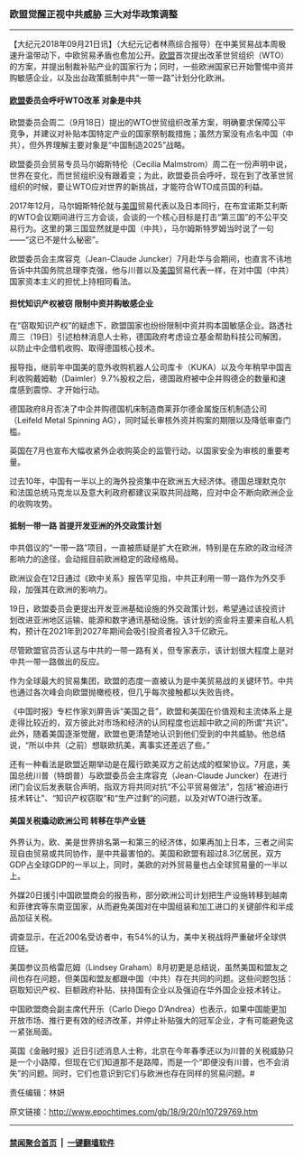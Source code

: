 ### 欧盟觉醒正视中共威胁 三大对华政策调整
------------------------

<p>【大纪元2018年09月21日讯】（大纪元记者林燕综合报导）在中美贸易战本周极速升温带动下，中欧贸易矛盾也愈加公开。<a href="http://www.epochtimes.com/gb/tag/%E6%AC%A7%E7%9B%9F.html">欧盟</a>首次提出改革世贸组织（WTO）的方案，并提出制裁补贴产业的国家行为；同时，一些欧洲国家已开始警惕中资并购敏感企业，以及出台政策抵制中共“一带一路”计划分化欧洲。</p>
<h4><a href="http://www.epochtimes.com/gb/tag/%E6%AC%A7%E7%9B%9F.html">欧盟</a>委员会呼吁WTO改革 对象是中共</h4>
<p>欧盟委员会周二（9月18日）提出的WTO世贸组织改革方案，明确要求保障公平竞争，并建议对补贴本国特定产业的国家祭制裁措施；虽然方案没有点名中国（中共），但外界理解主要对象是“中国制造2025”战略。</p>
<p>欧盟委员会贸易专员马尔姆斯特伦（Cecilia Malmstrom）周二在一份声明中说，世界在变化，而世贸组织没有跟着变；为此，欧盟委员会呼吁，现在到了改革世贸组织的时候，要让WTO应对世界的新挑战，才能符合WTO成员国的利益。</p>
<p>2017年12月，马尔姆斯特伦就与<a href="http://www.epochtimes.com/gb/tag/%E7%BE%8E%E5%9B%BD.html">美国</a>贸易代表以及日本同行，在布宜诺斯艾利斯的WTO会议期间进行三方会谈，会谈的一个核心目标是打击“第三国”的不公平交易行为。这里的第三国显然就是中国（中共），马尔姆斯特罗姆当时说了一句——“这已不是什么秘密”。</p>
<p>欧盟委员会主席容克（Jean-Claude Juncker）7月赴华与会期间，也直言不讳地告诉中共国务院总理李克强，他与川普以及<a href="http://www.epochtimes.com/gb/tag/%E7%BE%8E%E5%9B%BD.html">美国</a>贸易代表一样，在对中国（中共）国家资本主义的担忧上持相同看法。</p>
<h4>担忧知识产权被窃 限制中资并购敏感企业</h4>
<p>在“窃取知识产权”的疑虑下，欧盟国家也纷纷限制中资并购本国敏感企业。路透社周三（19日）引述柏林消息人士称，德国政府考虑设立基金帮助科技公司解困，以防止中企借机收购、取得德国核心技术。</p>
<p>报导指，继前年中国美的意外收购机器人公司库卡（KUKA）以及今年稍早中国吉利收购戴姆勒（Daimler）9.7%股权之后，德国政府被中企并购德企的数量和速度感到震惊、才开始行动。</p>
<p>德国政府8月否决了中企并购德国机床制造商莱菲尔德金属旋压机制造公司（Leifeld Metal Spinning AG），同时延长审核外资并购案的期限以及降低审查门槛。</p>
<p>英国在7月也宣布大幅收紧外企收购英企的监管行动，以国家安全为审核的重要考量。</p>
<p>过去10年，中国有一半以上的海外投资集中在欧洲五大经济体。德国总理默克尔和法国总统马克龙以及意大利政府都建议采取共同战略，应对中企不断向欧洲企业的收购攻势。</p>
<h4>抵制一带一路 首提开发亚洲的外交政策计划</h4>
<p>中共倡议的“一带一路”项目，一直被质疑是扩大在欧洲，特别是在东欧的政治经济影响力的途径，会动摇目前欧洲稳定的政经格局。</p>
<p>欧洲议会在12日通过《欧中关系》报告罕见指，中共正利用一带一路作为外交手段，加强其在欧洲的影响力。</p>
<p>19日，欧盟委员会更提出开发亚洲基础设施的外交政策计划，希望通过该投资计划改进亚洲地区运输、能源和数字通讯基础设施。该计划的资金将主要来自私人机构，预计在2021年到2027年期间会吸引投资者投入3千亿欧元。</p>
<p>尽管欧盟官员否认这与中共的一带一路有关，但专家表示，该计划很大程度上是对中共一带一路做出的反应。</p>
<p>作为全球最大的贸易集团，欧盟的态度一直被认为是中美贸易战的关键环节。中共也通过各次峰会向欧盟抛橄榄枝，但几乎每次接触都以失败告终。</p>
<p>《中国时报》专栏作家刘屏告诉“美国之音”，欧盟和美国在价值观和主流体系上是走得比较近的，双方彼此对市场和经济的认同程度也远超中欧之间的所谓“共识”。此外，随着美国逐渐觉醒，欧盟也更清楚地认识到他们受到的中共威胁。他总结说，“所以中共（之前）想联欧抗美，离事实还差远了些。”</p>
<p>还有一种看法是欧盟近期举动是在履行欧美双方之前达成的框架协议。7月底，美国总统川普（特朗普）与欧盟委员会主席容克（Jean-Claude Juncker）在进行闭门会议后发表联合声明，指双方将共同对抗“不公平贸易做法”，包括“被迫进行技术转让”、“知识产权窃取”和“生产过剩”的问题，以及对WTO进行改革。</p>
<h4>美国关税撬动欧洲公司 转移在华产业链</h4>
<p>外界认为，欧、美是世界排名第一和第三的经济体，如果再加上日本，三者之间实现自由贸易或共同协作，是中共最害怕的。美国和欧盟有超过8.3亿居民，双方GDP占全球GDP的一半以上，同时，美欧的对外贸易量也占全球贸易量的一半以上。</p>
<p>外媒20日援引中国欧盟商会的报告称，部分欧洲公司计划把生产设施转移到越南和菲律宾等东南亚国家，从而避免美国对在中国组装和加工进口的关键部件和半成品加征关税。</p>
<p>调查显示，在近200名受访者中，有54%的认为，美中关税战将严重破坏全球供应链。</p>
<p>美国参议员格雷厄姆（Lindsey Graham）8月初更是总结说，虽然美国和盟友之间也存在问题，但美国和盟友都跟中国（中共）存在共同的问题。这些问题包括：窃取知识产权、巨额政府补贴、扶持国有企业以及强迫在华外国企业技术转让。</p>
<p>中国欧盟商会副主席代开乐（Carlo Diego D’Andrea）也表示，如果中国能更加开放市场、推行更有效的经济改革，并停止补贴强大的冠军企业，才有可能避免这一紧张局面。</p>
<p>英国《金融时报》近日引述消息人士称，北京在今年春季还以为川普的关税威胁只是一个小路障，但现在它们知道那不是路障，而是一个“即便没有川普，也不会消失”的问题。同时，它们也意识到它们与欧洲也存在同样的贸易问题。#</p>
<p>责任编辑：林妍</p>

原文链接：http://www.epochtimes.com/gb/18/9/20/n10729769.htm


------------------------
#### [禁闻聚合首页](https://github.com/gfw-breaker/banned-news/blob/master/README.md) &nbsp;|&nbsp;  [一键翻墙软件](https://github.com/gfw-breaker/nogfw/blob/master/README.md)